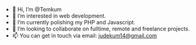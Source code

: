- 👋 Hi, I’m @Temkum
- 👀 I’m interested in web development.
- 🌱 I’m currently polishing my PHP and Javascript.
- 💞️ I’m looking to collaborate on fulltime, remote and freelance projects.
- 📫 You can get in touch via email: judekum14@gmail.com

<!---
Temkum/Temkum is a ✨ special ✨ repository because its `README.md` (this file) appears on your GitHub profile.
You can click the Preview link to take a look at your changes.
--->
